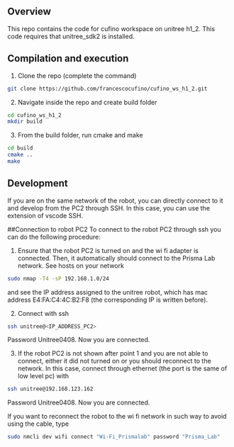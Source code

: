 <!-- GETTING STARTED -->
## Overview
This repo contains the code for cufino workspace on unitree h1_2. This code requires that unitree_sdk2 is installed.


## Compilation and execution

1. Clone the repo (complete the command)
```sh
git clone https://github.com/francescocufino/cufino_ws_h1_2.git
```

2. Navigate inside the repo and create build folder
```sh
cd cufino_ws_h1_2
mkdir build
```

3. From the build folder, run cmake and make
```sh
cd build
cmake ..
make
```

## Development
If you are on the same network of the robot, you can directly connect to it and develop from the PC2 through SSH. In this case, you can use the extension of vscode SSH.

##Connection to robot PC2
To connect to the robot PC2 through ssh you can do the following procedure:

1. Ensure that the robot PC2 is turned on and the wi fi adapter is connected. Then, it automatically should connect to the Prisma Lab network.
See hosts on your network
```sh
sudo nmap -T4 -sP 192.168.1.0/24
```
and see the IP address assigned to the unitree robot, which has mac address E4:FA:C4:4C:B2:F8 (the corresponding IP is written before).

2. Connect with ssh
```sh
ssh unitree@<IP_ADDRESS_PC2>
```
Password Unitree0408.
Now you are connected.

3. If the robot PC2 is not shown after point 1 and you are not able to connect, either it did not turned on or you should reconnect to the network. In this case, connect through ethernet (the port is the same of low level pc) with
```sh
ssh unitree@192.168.123.162
```
Password Unitree0408.
Now you are connected.

If you want to reconnect the robot to the wi fi network in such way to avoid using the cable, type
```sh
sudo nmcli dev wifi connect "Wi-Fi_Prismalab" password "Prisma_Lab"
```


   
   
   
   
   
   
   
   
   
   
   
   
   
   
   

